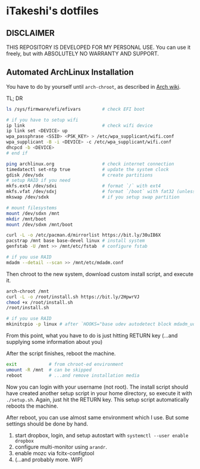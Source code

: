 iTakeshi's dotfiles
====================

## DISCLAIMER
THIS REPOSITORY IS DEVELOPED FOR MY PERSONAL USE.
You can use it freely, but with ABSOLUTELY NO WARRANTY AND SUPPORT.

## Automated ArchLinux Installation
You have to do by yourself until `arch-chroot`,
as described in [Arch wiki](https://wiki.archlinux.org/index.php/Installation_guide).

TL; DR
```sh
ls /sys/firmware/efi/efivars        # check EFI boot

# if you have to setup wifi
ip link                             # check wifi device
ip link set <DEVICE> up
wpa_passphrase <SSID> <PSK_KEY> > /etc/wpa_supplicant/wifi.conf
wpa_supplicant -B -i <DEVICE> -c /etc/wpa_supplicant/wifi.conf
dhcpcd -b <DEVICE>
# end if

ping archlinux.org                  # check internet connection
timedatectl set-ntp true            # update the system clock
gdisk /dev/sdx                      # create partitions
# setup RAID if you need
mkfs.ext4 /dev/sdxi                 # format `/` with ext4
mkfs.vfat /dev/sdxj                 # format `/boot` with fat32 (unless constructing dual-boot with Windows)
mkswap /dev/sdxk                    # if you setup swap partition

# mount filesystems
mount /dev/sdxn /mnt
mkdir /mnt/boot
mount /dev/sdxm /mnt/boot

curl -L -o /etc/pacman.d/mirrorlist https://bit.ly/30uIB6X
pacstrap /mnt base base-devel linux # install system
genfstab -U /mnt >> /mnt/etc/fstab  # configure fstab

# if you use RAID
mdadm --detail --scan >> /mnt/etc/mdadm.conf
```

Then chroot to the new system, download custom install script, and execute it.
```sh
arch-chroot /mnt
curl -L -o /root/install.sh https://bit.ly/2HpwrVJ
chmod +x /root/install.sh
/root/install.sh

# if you use RAID
mkinitcpio -p linux # after `HOOKS="base udev autodetect block mdadm_udev filesystems usbinput fsck"` in /etc/mkinitcpio.conf
```
From this point, what you have to do is just hitting RETURN key (...and supplying some information about you)

After the script finishes, reboot the machine.
```sh
exit            # from chroot-ed environment
umount -R /mnt  # can be skipped
reboot          # ...and remove installation media
```

Now you can login with your username (not root).
The install script should have created another setup script in your home directory,
so execute it with `./setup.sh`.
Again, just hit the RETURN key.
This setup script automatically reboots the machine.

After reboot, you can use almost same environment which I use.
But some settings should be done by hand.

1. start dropbox, login, and setup autostart with `systemctl --user enable dropbox`
2. configure multi-monitor using `arandr`.
3. enable mozc via fcitx-configtool
4. (...and probably more. WIP)

